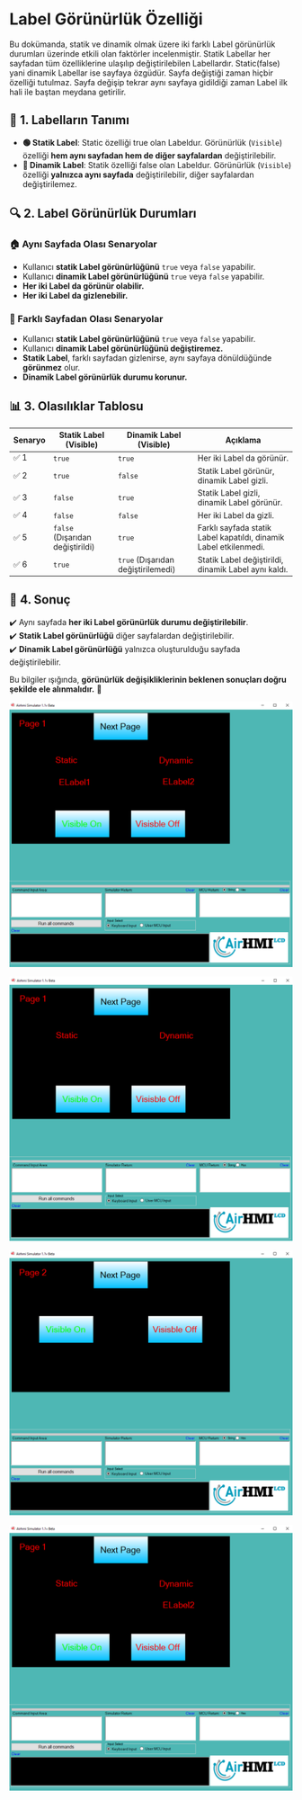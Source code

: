 # Label Görünürlük Özelliği

Bu dokümanda, statik ve dinamik olmak üzere iki farklı Label görünürlük durumları üzerinde etkili olan faktörler incelenmiştir.
Statik Labellar her sayfadan tüm özelliklerine ulaşılıp değiştirilebilen Labellardır. Static(false) yani dinamik Labellar ise sayfaya özgüdür.
Sayfa değiştiği zaman hiçbir özelliği tutulmaz. Sayfa değişip tekrar aynı sayfaya gidildiği zaman Label ilk hali ile baştan meydana getirilir. 

## 📌 1. Labelların Tanımı
- **🟢 Statik Label**: Static özelliği true olan Labeldur. Görünürlük (`Visible`) özelliği **hem aynı sayfadan hem de diğer sayfalardan** değiştirilebilir.
- **🔵 Dinamik Label**: Statik özelliği false olan Labeldur. Görünürlük (`Visible`) özelliği **yalnızca aynı sayfada** değiştirilebilir, diğer sayfalardan değiştirilemez.

## 🔍 2. Label Görünürlük Durumları
### 🏠 Aynı Sayfada Olası Senaryolar
- Kullanıcı **statik Label görünürlüğünü** `true` veya `false` yapabilir.
- Kullanıcı **dinamik Label görünürlüğünü** `true` veya `false` yapabilir.
- **Her iki Label da görünür olabilir.**
- **Her iki Label da gizlenebilir.**

### 🔄 Farklı Sayfadan Olası Senaryolar
- Kullanıcı **statik Label görünürlüğünü** `true` veya `false` yapabilir.
- Kullanıcı **dinamik Label görünürlüğünü değiştiremez.**
- **Statik Label**, farklı sayfadan gizlenirse, aynı sayfaya dönüldüğünde **görünmez** olur.
- **Dinamik Label görünürlük durumu korunur.**

## 📊 3. Olasılıklar Tablosu

| Senaryo | Statik Label (Visible) | Dinamik Label (Visible) | Açıklama |
|---------|------------------------|------------------------|-----------|
| ✅ 1 | `true`  | `true`  | Her iki Label da görünür. |
| ✅ 2 | `true`  | `false` | Statik Label görünür, dinamik Label gizli. |
| ✅ 3 | `false` | `true`  | Statik Label gizli, dinamik Label görünür. |
| ✅ 4 | `false` | `false` | Her iki Label da gizli. |
| ✅ 5 | `false` (Dışarıdan değiştirildi) | `true` | Farklı sayfada statik Label kapatıldı, dinamik Label etkilenmedi. |
| ✅ 6 | `true`  | `true` (Dışarıdan değiştirilemedi) | Statik Label değiştirildi, dinamik Label aynı kaldı. |

## 🎯 4. Sonuç
✔️ Aynı sayfada **her iki Label görünürlük durumu değiştirilebilir**.  
✔️ **Statik Label görünürlüğü** diğer sayfalardan değiştirilebilir.  
✔️ **Dinamik Label görünürlüğü** yalnızca oluşturulduğu sayfada değiştirilebilir.  

Bu bilgiler ışığında, **görünürlük değişikliklerinin beklenen sonuçları doğru şekilde ele alınmalıdır.** 🚀

![Açıklama Metni](1.png)

![Açıklama Metni](2.png)

![Açıklama Metni](3.png)

![Açıklama Metni](4.png)